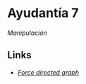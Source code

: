 # Ayudantía 7
_Manipulación_

## Links


* [_Force directed graph_](https://observablehq.com/@eiherrera/manipulacion/2)